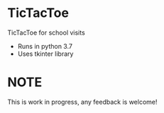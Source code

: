 # TicTacToe
TicTacToe for school visits

* Runs in python 3.7 
* Uses tkinter library 

# NOTE
This is work in progress, any feedback is welcome!
